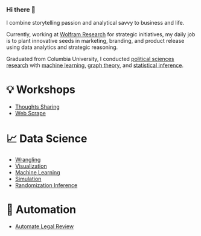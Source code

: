 ### Hi there 👋 

I combine storytelling passion and analytical savvy to business and life.

Currently, working at [Wolfram Research](https://www.wolfram.com/) for strategic initiatives, my daily job is to plant innovative seeds in marketing, branding, and product release using data analytics and strategic reasoning.

Graduated from Columbia University, I conducted [political sciences research](https://github.com/YiAlpha/sharing-deck/blob/main/Columbia%20Thesis%20Presentation.pdf) with [machine learning](https://github.com/YiAlpha/machine-learning-python), [graph theory](https://github.com/YiAlpha/network-analysis-twitter), and [statistical inference](https://github.com/YiAlpha/randomization-simulation-textbook).

# 💡 Workshops
- [Thoughts Sharing](https://github.com/YiAlpha/sharing-deck)
- [Web Scrape](https://github.com/YiAlpha/web-scrape-workshop)
# 📈 Data Science
- [Wrangling](https://github.com/YiAlpha/data-wrangling-r)
- [Visualization](https://github.com/YiAlpha/data-visualization-r)
- [Machine Learning](https://github.com/YiAlpha/machine-learning-python)
- [Simulation](https://github.com/YiAlpha/card-deck-simulation)
- [Randomization Inference](https://github.com/YiAlpha/randomization-simulation-textbook)
# 🤖 Automation
- [Automate Legal Review](https://github.com/YiAlpha/auto-law-review)





